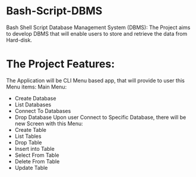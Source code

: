 # Bash-Script-DBMS
Bash Shell Script Database Management System (DBMS):
The Project aims to develop DBMS that will enable users to store and
retrieve the data from Hard-disk.

# The Project Features:
The Application will be CLI Menu based app, that will provide to user
this Menu items:
Main Menu:
- Create Database
- List Databases
- Connect To Databases
- Drop Database
Upon user Connect to Specific Database, there will be new Screen with
this Menu:
- Create Table
- List Tables
- Drop Table
- Insert into Table
- Select From Table
- Delete From Table
- Update Table
